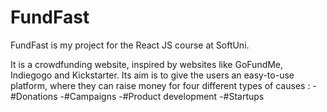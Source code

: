 # FundFast
FundFast is my project for the React JS course at SoftUni.

It is a crowdfunding website, inspired by websites like GoFundMe, Indiegogo and Kickstarter.
Its aim is to give the users an easy-to-use platform, where they can raise money for four different types
of causes :
  -#Donations
  -#Campaigns
  -#Product development
  -#Startups

